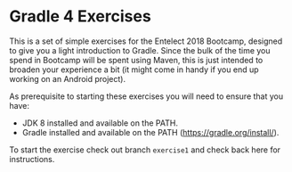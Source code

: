 # Gradle 4 Exercises

This is a set of simple exercises for the Entelect 2018 Bootcamp, designed to
give you a light introduction to Gradle. Since the bulk of the time you spend
in Bootcamp will be spent using Maven, this is just intended to broaden your
experience a bit (it might come in handy if you end up working on an Android
project).

As prerequisite to starting these exercises you will need to ensure that you
have:

 * JDK 8 installed and available on the PATH.
 * Gradle installed and available on the PATH (https://gradle.org/install/). 

To start the exercise check out branch `exercise1` and check back here for
instructions.